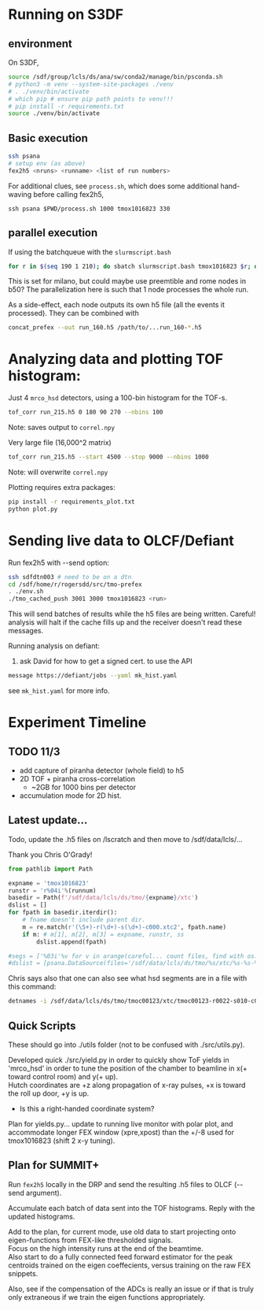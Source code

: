 # Running on S3DF  

## environment

On S3DF, 

```bash
source /sdf/group/lcls/ds/ana/sw/conda2/manage/bin/psconda.sh
# python3 -m venv --system-site-packages ./venv
# . ./venv/bin/activate
# which pip # ensure pip path points to venv!!!
# pip install -r requirements.txt
source ./venv/bin/activate
```

## Basic execution

```bash
ssh psana
# setup env (as above)
fex2h5 <nruns> <runname> <list of run numbers>
```

For additional clues, see `process.sh`, which does some
additional hand-waving before calling fex2h5,

```
ssh psana $PWD/process.sh 1000 tmox1016823 330
```

## parallel execution

If using the batchqueue with the ```slurmscript.bash```  
```bash
for r in $(seq 190 1 210); do sbatch slurmscript.bash tmox1016823 $r; done
```  
This is set for milano,
but could maybe use preemtible and rome nodes in b50?
The parallelization here is such that 1 node processes the whole run.

As a side-effect, each node outputs its own h5 file
(all the events it processed).  They can be combined with
```bash
concat_prefex --out run_160.h5 /path/to/...run_160-*.h5
```

# Analyzing data and plotting TOF histogram:

Just 4 `mrco_hsd` detectors, using a 100-bin histogram for the TOF-s.
```bash
tof_corr run_215.h5 0 180 90 270 --nbins 100
```
Note: saves output to `correl.npy`

Very large file (16,000^2 matrix)
```bash
tof_corr run_215.h5 --start 4500 --stop 9000 --nbins 1000
```
Note: will overwrite `correl.npy`

Plotting requires extra packages:
```bash
pip install -r requirements_plot.txt
python plot.py
```

# Sending live data to OLCF/Defiant

Run fex2h5 with --send option:
```bash
ssh sdfdtn003 # need to be on a dtn
cd /sdf/home/r/rogersdd/src/tmo-prefex
. ./env.sh
./tmo_cached_push 3001 3000 tmox1016823 <run>
```

This will send batches of results while the h5 files
are being written.  Careful! analysis will halt if the
cache fills up and the receiver doesn't read these messages.

Running analysis on defiant:

1. ask David for how to get a signed cert. to use the API
```bash
message https://defiant/jobs --yaml mk_hist.yaml
```
see `mk_hist.yaml` for more info.


# Experiment Timeline

## TODO 11/3

- add capture of piranha detector (whole field) to h5
- 2D TOF + piranha cross-correlation
  - ~2GB for 1000 bins per detector
- accumulation mode for 2D hist.

## Latest update...
Todo, update the .h5 files on /lscratch and then move to /sdf/data/lcls/...  

Thank you Chris O'Grady!  
```python
from pathlib import Path

expname = 'tmox1016823'
runstr = 'r%04i'%(runnum)
basedir = Path(f'/sdf/data/lcls/ds/tmo/{expname}/xtc')
dslist = []
for fpath in basedir.iterdir():
    # fname doesn't include parent dir.
    m = re.match(r'(\S+)-r(\d+)-s(\d+)-c000.xtc2', fpath.name)
    if m: # m[1], m[2], m[3] = expname, runstr, ss
        dslist.append(fpath)

#segs = ['%03i'%v for v in arange(careful... count files, find with os.path/file etc.)]
#dslist = [psana.DataSource(files='/sdf/data/lcls/ds/tmo/%s/xtc/%s-%s-%s-c000.xtc2'%(expname,expname,runstr,ss)) for ss in segs]
```

Chris says also that one can also see what hsd segments are in a file with this command:  

```bash
detnames -i /sdf/data/lcls/ds/tmo/tmoc00123/xtc/tmoc00123-r0022-s010-c000.xtc2
```

## Quick Scripts   
These should go into ./utils folder (not to be confused with ./src/utils.py).  

Developed quick ./src/yield.py in order to quickly show ToF yields in 'mrco\_hsd' in order to tune the position of the chamber to beamline in x(+ toward control room) and y(+ up).  
Hutch coordinates are +z along propagation of x-ray pulses, +x is toward the roll up door, +y is up.  
  - Is this a right-handed coordinate system?

Plan for yields.py... update to running live monitor with polar plot, and accommodate longer FEX window (xpre,xpost) than the +/-8 used for tmox1016823 (shift 2 x-y tuning).  

## Plan for SUMMIT+  

Run ```fex2h5``` locally in the DRP and send the resulting
.h5 files to OLCF (--send argument).

Accumulate each batch of data sent into the TOF histograms.
Reply with the updated histograms.

Add to the plan, for current mode, use old data to start projecting onto eigen-functions from FEX-like thresholded signals.  
Focus on the high intensity runs at the end of the beamtime.  
Also start to do a fully connected feed forward estimator for the peak centroids trained on the eigen coeffecients, versus training on the raw FEX snippets.  

Also, see if the compensation of the ADCs is really an issue or if that is truly only extraneous if we train the eigen functions appropriately.  



